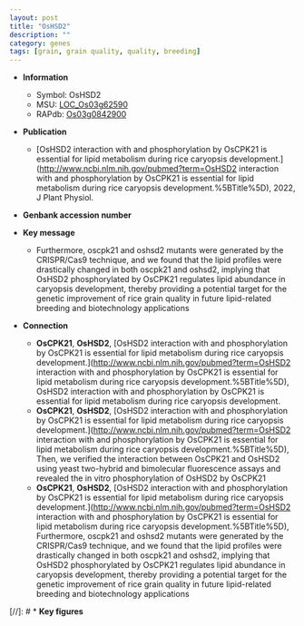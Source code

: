 ```yaml
---
layout: post
title: "OsHSD2"
description: ""
category: genes
tags: [grain, grain quality, quality, breeding]
---
```


* **Information**  
    + Symbol: OsHSD2  
    + MSU: [LOC_Os03g62590](http://rice.uga.edu/cgi-bin/ORF_infopage.cgi?orf=LOC_Os03g62590)  
    + RAPdb: [Os03g0842900](https://rapdb.dna.affrc.go.jp/locus/?name=Os03g0842900)  

* **Publication**  
    + [OsHSD2 interaction with and phosphorylation by OsCPK21 is essential for lipid metabolism during rice caryopsis development.](http://www.ncbi.nlm.nih.gov/pubmed?term=OsHSD2 interaction with and phosphorylation by OsCPK21 is essential for lipid metabolism during rice caryopsis development.%5BTitle%5D), 2022, J Plant Physiol.

* **Genbank accession number**  

* **Key message**  
    + Furthermore, oscpk21 and oshsd2 mutants were generated by the CRISPR/Cas9 technique, and we found that the lipid profiles were drastically changed in both oscpk21 and oshsd2, implying that OsHSD2 phosphorylated by OsCPK21 regulates lipid abundance in caryopsis development, thereby providing a potential target for the genetic improvement of rice grain quality in future lipid-related breeding and biotechnology applications

* **Connection**  
    + __OsCPK21__, __OsHSD2__, [OsHSD2 interaction with and phosphorylation by OsCPK21 is essential for lipid metabolism during rice caryopsis development.](http://www.ncbi.nlm.nih.gov/pubmed?term=OsHSD2 interaction with and phosphorylation by OsCPK21 is essential for lipid metabolism during rice caryopsis development.%5BTitle%5D), OsHSD2 interaction with and phosphorylation by OsCPK21 is essential for lipid metabolism during rice caryopsis development.
    + __OsCPK21__, __OsHSD2__, [OsHSD2 interaction with and phosphorylation by OsCPK21 is essential for lipid metabolism during rice caryopsis development.](http://www.ncbi.nlm.nih.gov/pubmed?term=OsHSD2 interaction with and phosphorylation by OsCPK21 is essential for lipid metabolism during rice caryopsis development.%5BTitle%5D),  Then, we verified the interaction between OsCPK21 and OsHSD2 using yeast two-hybrid and bimolecular fluorescence assays and revealed the in vitro phosphorylation of OsHSD2 by OsCPK21
    + __OsCPK21__, __OsHSD2__, [OsHSD2 interaction with and phosphorylation by OsCPK21 is essential for lipid metabolism during rice caryopsis development.](http://www.ncbi.nlm.nih.gov/pubmed?term=OsHSD2 interaction with and phosphorylation by OsCPK21 is essential for lipid metabolism during rice caryopsis development.%5BTitle%5D),  Furthermore, oscpk21 and oshsd2 mutants were generated by the CRISPR/Cas9 technique, and we found that the lipid profiles were drastically changed in both oscpk21 and oshsd2, implying that OsHSD2 phosphorylated by OsCPK21 regulates lipid abundance in caryopsis development, thereby providing a potential target for the genetic improvement of rice grain quality in future lipid-related breeding and biotechnology applications

[//]: # * **Key figures**  


